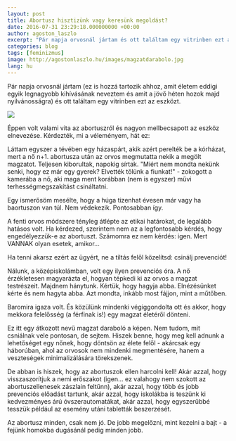```yaml
---
layout: post
title: Abortusz hisztizünk vagy keresünk megoldást?
date: 2016-07-31 23:29:18.000000000 +00:00
author: agoston_laszlo
excerpt: "Pár napja orvosnál jártam és ott találtam egy vitrinben ezt az eszközt. Éppen volt valami vita az abortuszról és nagyon mellbecsapott az eszköz elnevezése. Kérdezték, mi a véleményem, hát ez."
categories: blog
tags: [feminizmus]
image: http://agostonlaszlo.hu/images/magzatdarabolo.jpg
lang: hu
---
```

Pár napja orvosnál jártam (ez is hozzá tartozik ahhoz, amit életem eddigi egyik legnagyobb kihívásának neveztem és amit a jövő héten hozok majd nyilvánosságra) és ott találtam egy vitrinben ezt az eszközt. 

![](http://agostonlaszlo.hu/images/magzatdarabolo.jpg)

Éppen volt valami vita az abortuszról és nagyon mellbecsapott az eszköz elnevezése. Kérdezték, mi a véleményem, hát ez:

Láttam egyszer a tévében egy házaspárt, akik azért perelték be a kórházat, mert a nő n+1. abortusza után az orvos megmutatta nekik a megölt magzatot. Teljesen kiborultak, napokig sírtak. "Miért nem mondta nekünk senki, hogy ez már egy gyerek? Elvették tőlünk a fiunkat!" - zokogott a kamerába a nő, aki maga ment korábban (nem is egyszer) művi terhességmegszakítást csináltatni.

Egy ismerősöm mesélte, hogy a húga tizenhat évesen már vagy ha baortuszon van túl. Nem védekezik. Pontosabban így.

A fenti orvos módszere tényleg átlépte az etikai határokat, de legalább hatásos volt. Ha kérdezed, szerintem nem az a legfontosabb kérdés, hogy engedélyezzük-e az abortuszt. Számomra ez nem kérdés: igen. Mert VANNAK olyan esetek, amikor...

Ha tenni akarsz ezért az ügyért, ne a tiltás felől közelítsd: csinálj prevenciót!

Nálunk, a középiskolámban, volt egy ilyen prevenciós óra. A nő érzékletesen magyarázta el, hogyan tépkedi ki az orvos a magzat testrészeit. Majdnem hánytunk. Kértük, hogy hagyja abba. Elnézésünket kérte és nem hagyta abba. Azt mondta, inkább most fájjon, mint a műtőben.

Baromira igaza volt. És közülünk mindenki végiggondolta ott és akkor, hogy mekkora felelősség (a férfinak is!) egy magzat életéről dönteni.

Ez itt egy átkozott nevű magzat daraboló a képen. Nem tudom, mit csniálnak vele pontosan, de sejtem. Hiszek benne, hogy meg kell adnunk a lehetőséget egy nőnek, hogy döntsön az élete felől - akárcsak egy háborúban, ahol az orvosok nem mindenki megmentésére, hanem a veszteségek minimalizálására törekszenek.

De abban is hiszek, hogy az abortuszok ellen harcolni kell! Akár azzal, hogy visszaszorítjuk a nemi erőszakot (igen... ez valahogy nem szokott az abortuszellenesek zászlain feltűnn), akár azzal, hogy több és jobb prevenciós előadást tartunk, akár azzal, hogy iskolákba is teszünk ki kedvezményes árú óvszerautomatákat, akár azzal, hogy egyszerűbbé tesszük például az esemény utáni tabletták beszerzését. 

Az abortusz minden, csak nem jó. De jobb megelőzni, mint kezelni a bajt - a fejünk homokba dugásánál pedig minden jobb.
